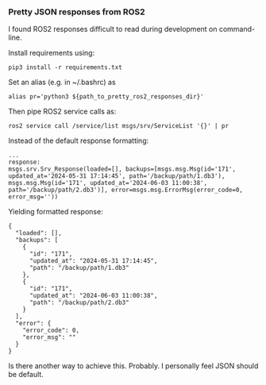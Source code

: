 ### Pretty JSON responses from ROS2

I found ROS2 responses difficult to read during development on command-line.

Install requirements using:
```
pip3 install -r requirements.txt
```

Set an alias (e.g. in ~/.bashrc) as
```
alias pr='python3 ${path_to_pretty_ros2_responses_dir}'
```

Then pipe ROS2 service calls as:
```
ros2 service call /service/list msgs/srv/ServiceList '{}' | pr
```

Instead of the default response formatting:
```
...
response:
msgs.srv.Srv_Response(loaded=[], backups=[msgs.msg.Msg(id='171', updated_at='2024-05-31 17:14:45', path='/backup/path/1.db3'), msgs.msg.Msg(id='171', updated_at='2024-06-03 11:00:38', path='/backup/path/2.db3')], error=msgs.msg.ErrorMsg(error_code=0, error_msg=''))
```

Yielding formatted response:
```
{
  "loaded": [],
  "backups": [
    {
      "id": "171",
      "updated_at": "2024-05-31 17:14:45",
      "path": "/backup/path/1.db3"
    },
    {
      "id": "171",
      "updated_at": "2024-06-03 11:00:38",
      "path": "/backup/path/2.db3"
    }
  ],
  "error": {
    "error_code": 0,
    "error_msg": ""
  }
}
```

Is there another way to achieve this. Probably. I personally feel JSON should be default.
